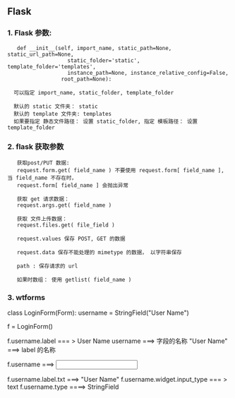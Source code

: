 ## Flask

### 1. Flask 参数:
```
   def __init__(self, import_name, static_path=None, static_url_path=None,
                   static_folder='static', template_folder='templates',
                   instance_path=None, instance_relative_config=False,
                 root_path=None):
  
  可以指定 import_name, static_folder, template_folder
  
  默认的 static 文件夹： static
  默认的 template 文件夹: templates
  如果要指定 静态文件路径： 设置 static_folder, 指定 模板路径： 设置 template_folder

```

### 2. flask 获取参数


```
   获取post/PUT 数据:
   request.form.get( field_name ) 不要使用 request.form[ field_name ], 当 field_name 不存在时， 
   request.form[ field_name ] 会抛出异常
   
   获取 get 请求数据：
   request.args.get( field_name )
   
   获取 文件上传数据：
   request.files.get( file_field )
   
   request.values 保存 POST, GET 的数据
   
   request.data 保存不能处理的 mimetype 的数据， 以字符串保存
   
   path : 保存请求的 url
   
   如果时数组： 使用 getlist( field_name )
```

### 3. wtforms

class LoginForm(Form):
   username = StringField("User Name")
   
f = LoginForm()

f.username.label === > <label for="username">User Name</label>
 username ===> 字段的名称
 "User Name" ===> label 的名称
 
 f.username ===> <input id="username" name="username" type="text" value="">
 
 f.username.label.txt  ===> "User Name"
 f.username.widget.input_type  === > text
 f.username.type ====> StringField
